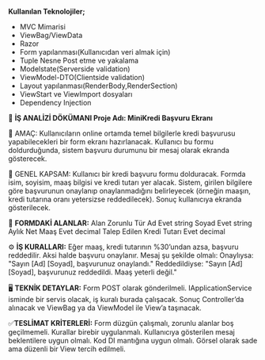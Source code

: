 **Kullanılan Teknolojiler;**
- MVC Mimarisi
- ViewBag/ViewData
- Razor
- Form yapılanması(Kullanıcıdan veri almak için)
- Tuple Nesne Post etme ve yakalama
- Modelstate(Serverside validation)
- ViewModel-DTO(Clientside validation)
- Layout yapılanması(RenderBody,RenderSection)
- ViewStart ve ViewImport dosyaları
- Dependency Injection


📄 **İŞ ANALİZİ DÖKÜMANI Proje Adı: MiniKredi Başvuru Ekranı**

🎯 AMAÇ: Kullanıcıların online ortamda temel bilgilerle kredi başvurusu yapabilecekleri bir form ekranı hazırlanacak. Kullanıcı bu formu doldurduğunda, sistem başvuru durumunu bir mesaj olarak ekranda gösterecek.

🧩 GENEL KAPSAM: Kullanıcı bir kredi başvuru formu dolduracak. Formda isim, soyisim, maaş bilgisi ve kredi tutarı yer alacak. Sistem, girilen bilgilere göre başvurunun onaylanıp onaylanmadığını belirleyecek (örneğin maaşın, kredi tutarına oranı yetersizse reddedilecek). Sonuç kullanıcıya ekranda gösterilecek.

📌 **FORMDAKİ ALANLAR:**
Alan	Zorunlu	Tür
Ad	Evet	string
Soyad	Evet	string
Aylık Net Maaş	Evet	decimal
Talep Edilen Kredi Tutarı	Evet	decimal

⚙️ **İŞ KURALLARI:**
Eğer maaş, kredi tutarının %30’undan azsa, başvuru reddedilir.
Aksi halde başvuru onaylanır.
Mesaj şu şekilde olmalı: Onaylıysa: "Sayın [Ad] [Soyad], başvurunuz onaylandı." Reddedildiyse: "Sayın [Ad] [Soyad], başvurunuz reddedildi. Maaş yeterli değil."

🖥️ **TEKNİK DETAYLAR:**
Form POST olarak gönderilmeli.
IApplicationService isminde bir servis olacak, iş kuralı burada çalışacak.
Sonuç Controller’da alınacak ve ViewBag ya da ViewModel ile View’a taşınacak.

✅**TESLİMAT KRİTERLERİ:**
Form düzgün çalışmalı, zorunlu alanlar boş geçilmemeli.
Kurallar birebir uygulanmalı.
Kullanıcıya gösterilen mesaj beklentilere uygun olmalı.
Kod DI mantığına uygun olmalı.
Görsel olarak sade ama düzenli bir View tercih edilmeli.

